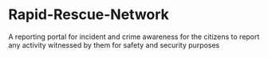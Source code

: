 # Rapid-Rescue-Network
A reporting portal for incident and crime awareness for the citizens to report any activity witnessed by them for safety and security purposes 
